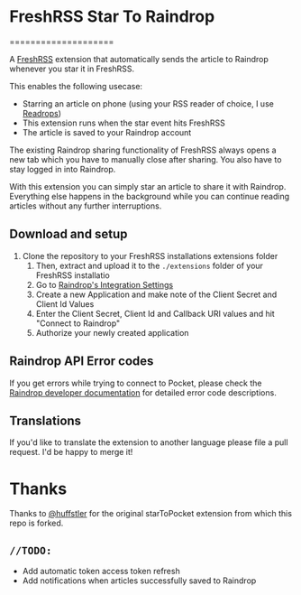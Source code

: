 # FreshRSS Star To Raindrop
====================

A [FreshRSS](https://freshrss.org/) extension that automatically sends the article to Raindrop whenever you star it in FreshRSS.

This enables the following usecase:
- Starring an article on phone (using your RSS reader of choice, I use  [Readrops](https://github.com/readrops/Readrops))
- This extension runs when the star event hits FreshRSS
- The article is saved to your Raindrop account

The existing Raindrop sharing functionality of FreshRSS always opens a new tab which you have to manually close after sharing. You also have to stay logged in into Raindrop.

With this extension you can simply star an article to share it with Raindrop. Everything else happens in the background while you can continue reading articles without any further interruptions.

## Download and setup

1. Clone the repository to your FreshRSS installations extensions folder
    1. Then, extract and upload it to the `./extensions` folder of your FreshRSS installatio 
    2. Go to [Raindrop's Integration Settings]("https://app.raindrop.io/settings/integrations") 
    3. Create a new Application and make note of the Client Secret and Client Id Values
    4. Enter the Client Secret, Client Id and Callback URI values and hit "Connect to Raindrop"
    5. Authorize your newly created application

## Raindrop API Error codes

If you get errors while trying to connect to Pocket, please check the [Raindrop developer documentation](https://developer.raindrop.io/v1/authentication) for detailed error code descriptions.

## Translations

If you'd like to translate the extension to another language please file a pull request. I'd be happy to merge it!

# Thanks

Thanks to [@huffstler](https://github.com/huffstler) for the original starToPocket extension from which this repo is forked. 

## `//TODO:`
- Add automatic token access token refresh
- Add notifications when articles successfully saved to Raindrop
